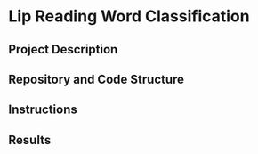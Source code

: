 # Lip Reading Word Classification 

## Project Description 

## Repository and Code Structure


## Instructions 

## Results
